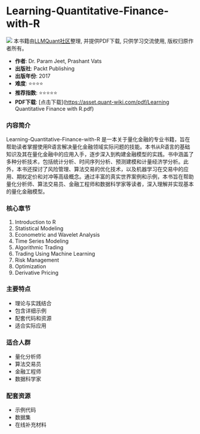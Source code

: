 # Learning-Quantitative-Finance-with-R

![](https://fastly.jsdelivr.net/gh/bucketio/img3@main/2024/09/04/1725464231869-e0b2f727-2a0f-4270-bf6c-31ddc350426a.gif)
本书籍由[LLMQuant社区](https://llmquant.com/)整理, 并提供PDF下载, 只供学习交流使用, 版权归原作者所有。


- **作者**: Dr. Param Jeet, Prashant Vats
- **出版社**: Packt Publishing
- **出版年份**: 2017
- **难度**: ⭐⭐⭐⭐
- **推荐指数**: ⭐⭐⭐⭐⭐
- **PDF下载**: [点击下载](https://asset.quant-wiki.com/pdf/Learning Quantitative Finance with R.pdf)

### 内容简介

Learning-Quantitative-Finance-with-R 是一本关于量化金融的专业书籍，旨在帮助读者掌握使用R语言解决量化金融领域实际问题的技能。本书从R语言的基础知识及其在量化金融中的应用入手，逐步深入到构建金融模型的实践。书中涵盖了多种分析技术，包括统计分析、时间序列分析、预测建模和计量经济学分析。此外，本书还探讨了风险管理、算法交易的优化技术，以及机器学习在交易中的应用、期权定价和对冲等高级概念。通过丰富的真实世界案例和示例，本书旨在帮助量化分析师、算法交易员、金融工程师和数据科学家等读者，深入理解并实现基本的量化金融模型。

### 核心章节

1.  Introduction to R
2.  Statistical Modeling
3.  Econometric and Wavelet Analysis
4.  Time Series Modeling
5.  Algorithmic Trading
6.  Trading Using Machine Learning
7.  Risk Management
8.  Optimization
9.  Derivative Pricing

### 主要特点

- 理论与实践结合
- 包含详细示例
- 配套代码和资源
- 适合实际应用

### 适合人群

- 量化分析师
- 算法交易员
- 金融工程师
- 数据科学家

### 配套资源

- 示例代码
- 数据集
- 在线补充材料